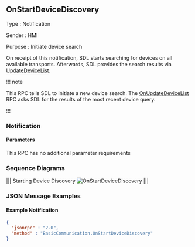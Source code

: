 ## OnStartDeviceDiscovery

Type
: Notification

Sender
: HMI

Purpose
: Initiate device search

On receipt of this notification, SDL starts searching for devices on all available transports. Afterwards, SDL provides the search results via [UpdateDeviceList](../updatedevicelist).

!!! note

This RPC tells SDL to initiate a new device search. The [OnUpdateDeviceList](../onupdatedevicelist) RPC asks SDL for the results of the most recent device query.

!!!

### Notification

#### Parameters

This RPC has no additional parameter requirements

### Sequence Diagrams

|||
Starting Device Discovery
![OnStartDeviceDiscovery](./assets/OnStartDeviceDiscovery.png)
|||

### JSON Message Examples

#### Example Notification

```json
{
  "jsonrpc" : "2.0",
  "method" : "BasicCommunication.OnStartDeviceDiscovery"
}
```
